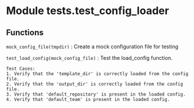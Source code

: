 Module tests.test_config_loader
===============================

Functions
---------

`mock_config_file(tmpdir)`
:   Create a mock configuration file for testing

`test_load_config(mock_config_file)`
:   Test the load_config function.
    
    Test Cases:
    1. Verify that the 'template_dir' is correctly loaded from the config file.
    2. Verify that the 'output_dir' is correctly loaded from the config file.
    3. Verify that 'default_repository' is present in the loaded config.
    4. Verify that 'default_team' is present in the loaded config.